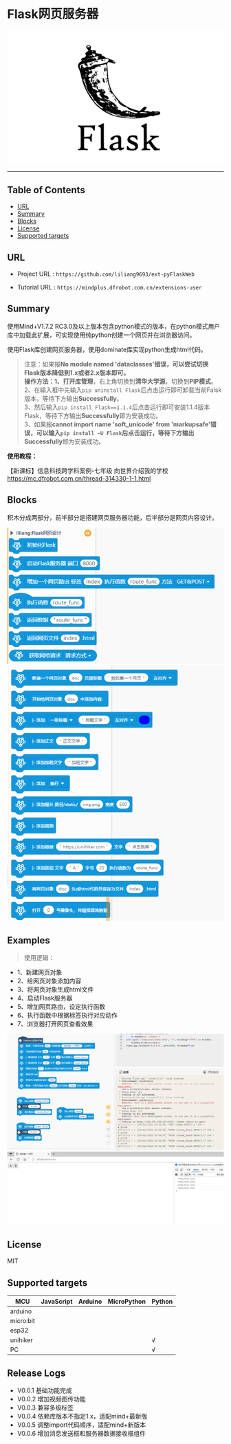 # Flask网页服务器


![](./python/_images/featured.png)

---------------------------------------------------------

## Table of Contents

* [URL](#url)
* [Summary](#summary)
* [Blocks](#blocks)
* [License](#license)
* [Supported targets](#Supportedtargets)

## URL
* Project URL : ```https://github.com/liliang9693/ext-pyFlaskWeb```

* Tutorial URL : ```https://mindplus.dfrobot.com.cn/extensions-user```

    




## Summary
使用Mind+V1.7.2 RC3.0及以上版本包含python模式的版本，在python模式用户库中加载此扩展，可实现使用纯python创建一个网页并在浏览器访问。  

使用Flask库创建网页服务器，使用dominate库实现python生成html代码。

> 注意：如果报**No module named 'dataclasses'**错误，可以尝试切换Flask版本降低到1.x或者2.x版本即可。  
> 操作方法：1、打开**库管理**，右上角切换到**清华大学源**，切换到**PIP模式**。  
> 2、在输入框中先输入```pip uninstall Flask```后点击运行即可卸载当前Falsk版本，等待下方输出**Successfully**。  
> 3、然后输入```pip install Flask==1.1.4```后点击运行即可安装1.1.4版本Flask，等待下方输出**Successfully**即为安装成功。  
> 3、如果报**cannot import name 'soft_unicode' from 'markupsafe'**错误，可以输入```pip install -U Flask```后点击运行，等待下方输出**Successfully**即为安装成功。 


**使用教程：**

【新课标】信息科技跨学科案例-七年级 向世界介绍我的学校  https://mc.dfrobot.com.cn/thread-314330-1-1.html


## Blocks
积木分成两部分，前半部分是搭建网页服务器功能，后半部分是网页内容设计。

![](./python/_images/block1.png)
![](./python/_images/block3.png)



## Examples
> 使用逻辑：
- 1、新建网页对象
- 2、给网页对象添加内容
- 3、将网页对象生成html文件
- 4、启动Flask服务器
- 5、增加网页路由，设定执行函数
- 6、执行函数中根据标签执行对应动作
- 7、浏览器打开网页查看效果

![](./python/_images/example.png)
![](./python/_images/example2.png)


## License

MIT

## Supported targets

MCU                | JavaScript    | Arduino   | MicroPython    | Python 
------------------ | :----------: | :----------: | :---------: | -----
arduino        |             |              |             | 
micro:bit        |             |              |             | 
esp32        |             |              |             | 
unihiker        |             |              |             | √
PC        |             |              |             | √

## Release Logs

* V0.0.1  基础功能完成
* V0.0.2  增加视频图传功能
* V0.0.3  兼容多级标签
* V0.0.4  依赖库版本不指定1.x，适配mind+最新版
* V0.0.5  调整import代码顺序，适配mind+新版本
* V0.0.6  增加消息发送框和服务器数据接收框组件